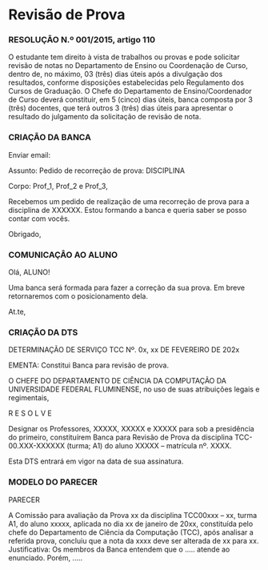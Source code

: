 # Revisão de Prova 

### RESOLUÇÃO N.º 001/2015, artigo 110 
O estudante tem direito à vista de trabalhos ou provas e pode solicitar revisão de notas no Departamento de Ensino ou Coordenação de Curso, dentro de, no máximo, 03 (três) dias úteis após a divulgação dos resultados, conforme disposições estabelecidas pelo Regulamento dos Cursos de Graduação.
O Chefe do Departamento de Ensino/Coordenador de Curso deverá constituir, em 5 (cinco) dias úteis, banca composta por 3 (três) docentes, que terá outros 3 (três) dias úteis para apresentar o resultado do julgamento da solicitação de revisão de nota.

### CRIAÇÃO DA BANCA

Enviar email:

Assunto: 
Pedido de recorreção de prova: DISCIPLINA

Corpo:
Prof_1, Prof_2 e Prof_3,

Recebemos um pedido de realização de uma recorreção de prova para a disciplina de XXXXXX. Estou formando a banca e queria saber se posso contar com vocês. 

Obrigado,

### COMUNICAÇÂO AO ALUNO

Olá, ALUNO!

Uma banca será formada para fazer a correção da sua prova. Em breve retornaremos com o posicionamento dela.

At.te,

### CRIAÇÃO DA DTS

DETERMINAÇÃO DE SERVIÇO TCC Nº. 0x,  xx DE FEVEREIRO DE 202x

EMENTA: Constitui Banca para revisão de prova.

O CHEFE DO DEPARTAMENTO DE CIÊNCIA DA COMPUTAÇÃO DA UNIVERSIDADE FEDERAL FLUMINENSE, no uso de suas atribuições legais e regimentais,

R E S O L V E 

Designar os Professores, XXXXX, XXXXX e XXXXX para sob a presidência do primeiro, constituírem  Banca para Revisão de Prova da disciplina TCC-00.XXX-XXXXXX (turma; A1) do aluno XXXXX – matrícula nº. XXXX.

Esta DTS entrará em vigor na data de sua assinatura.

### MODELO DO PARECER

PARECER

A Comissão para avaliação da Prova xx da disciplina TCC00xxx – xx, turma A1, do aluno xxxxx, aplicada no dia xx de janeiro de 20xx, constituída pelo chefe do Departamento de Ciência da Computação (TCC), após analisar a referida prova, concluiu que a nota da xxxx deve ser alterada de xx para xx.
Justificativa: Os membros da Banca entendem que o ..... atende ao enunciado. Porém, .....

